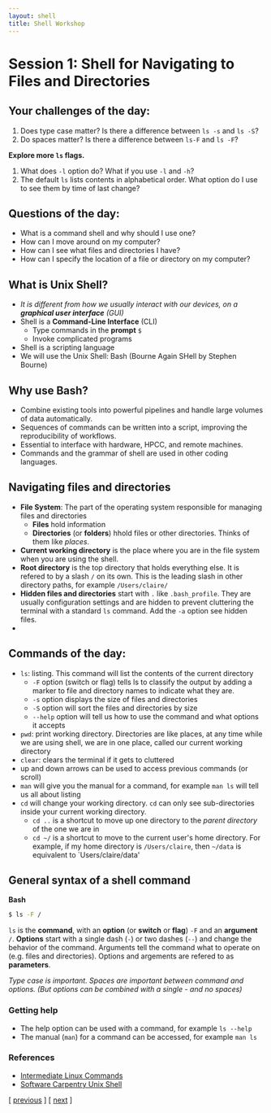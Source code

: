 ```yaml
---
layout: shell
title: Shell Workshop
---
```


# Session 1:  Shell for Navigating to Files and Directories

## Your challenges of the day:
1. Does type case matter?  Is there a difference between `ls -s` and `ls -S`?
1. Do spaces matter?  Is there a difference between `ls-F` and `ls -F`?

**Explore more `ls` flags.**  
1. What does `-l` option do? What if you use `-l` and `-h`?
1. The default `ls` lists contents in alphabetical order.  What option do I use to see them by time of last change?


## Questions of the day:
- What is a command shell and why should I use one?
- How can I move around on my computer?
- How can I see what files and directories I have?
- How can I specify the location of a file or directory on my computer?

## What is Unix Shell?
- _It is different from how we usually interact with our devices, on a **graphical user interface** (GUI)_
- Shell is a **Command-Line Interface** (CLI) 
  - Type commands in the **prompt** `$`
  - Invoke complicated programs
- Shell is a scripting language
- We will use the Unix Shell: Bash (Bourne Again SHell by Stephen Bourne)

## Why use Bash?
- Combine existing tools into powerful pipelines and handle large volumes of data automatically. 
- Sequences of commands can be written into a script, improving the reproducibility of workflows.
- Essential to interface with hardware, HPCC, and remote machines.
- Commands and the grammar of shell are used in other coding languages.

## Navigating files and directories
- **File System**: The part of the operating system responsible for managing files and directories
  - **Files** hold information
  - **Directories** (or **folders**) hhold files or other directories.  Thinks of them like _places_.
- **Current working directory** is the place where you are in the file system when you are using the shell.
- **Root directory** is the top directory that holds everything else.  It is refered to by a slash `/` on its own.  This is the leading slash in other directory paths, for example `/Users/claire/`
- **Hidden files and directories** start with `.` like `.bash_profile`.  They are usually configuration settings and are hidden to prevent cluttering the terminal with a standard `ls` command.  Add the `-a` option see hidden files. 
-  
## Commands of the day:
- `ls`: listing.  This command will list the contents of the current directory
  - `-F` option (switch or flag) tells ls to classify the output by adding a marker to file and directory names to indicate what they are.
  - `-s` option displays the size of files and directories
  - `-S` option will sort the files and directories by size
  - `--help` option will tell us how to use the command and what options it accepts
- `pwd`: print working directory.  Directories are like places, at any time while we are using shell, we are in one place, called our current working directory
- `clear`:  clears the terminal if it gets to cluttered
- up and down arrows can be used to access previous commands (or scroll)
- `man` will give you the manual for a command, for example `man ls` will tell us all about listing
- `cd` will change your working directory.  `cd` can only see sub-directories inside your current working directory.
  - `cd ..` is a shortcut to move up one directory to the _parent directory_ of the one we are in
  - `cd ~/` is a shortcut to move to the current user's home directory.  For example, if my home directory is `/Users/claire`, then `~/data` is equivalent to `Users/claire/data'

## General syntax of a shell command
**Bash**
```bash
$ ls -F /
```
`ls` is the **command**, with an **option** (or **switch** or **flag**) `-F` and an **argument** `/`.
**Options** start with a single dash (`-`) or two dashes (`--`) and change the behavior of the command.
Arguments tell the command what to operate on (e.g. files and directories).
Options and argements are refered to as **parameters**.

_Type case is important._
_Spaces are important between command and options. (But options can be combined with a single - and no spaces)_

### Getting help
- The help option can be used with a command, for example `ls --help`
- The manual (`man`) for a command can be accessed, for example `man ls`



### References
- [Intermediate Linux Commands](https://docs.google.com/document/d/1xY7fSNBzChx5PMPF_tGoBWOwXef5wVsH1Mf7vLdgJz0/edit?usp=sharing)
- [Software Carpentry Unix Shell](http://swcarpentry.github.io/shell-novice/)

<span class="lesson">
    [&nbsp;<a href="/shell/shell-start/">previous</a>&nbsp;]
    [&nbsp;<a href="/shell/shell-2">next</a>&nbsp;]
</span>
